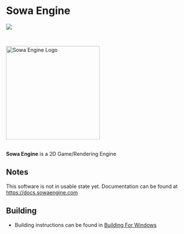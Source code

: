 # Sowa Engine

[![](https://dcbadge.vercel.app/api/server/HP7SDFU2Ep)](https://discord.gg/HP7SDFU2Ep)

<br>

<img src="https://raw.githubusercontent.com/sowaengine/sowa/main/.res/icon.png" height=256 alt="Sowa Engine Logo"><br><br>


**Sowa Engine** is a 2D Game/Rendering Engine


## Notes
   This software is not in usable state yet.
   Documentation can be found at https://docs.sowaengine.com
   
## Building
- Building instructions can be found in [Building For Windows](https://docs.sowaengine.com/en/latest/engine_development/building_for_windows.html)
